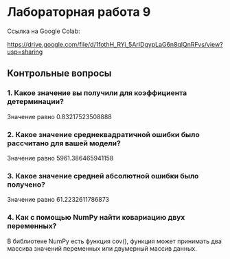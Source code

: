 # Лабораторная работа 9

Ссылка на Google Colab:

https://drive.google.com/file/d/1fothH_RYi_5ArIDgypLaG6n8qlQnRFvs/view?usp=sharing

## Контрольные вопросы

### 1. Какое значение вы получили для коэффициента детерминации?

Значение равно 0.83217523508888

### 2. Какое значение среднеквадратичной ошибки было рассчитано для вашей модели?

Значение равно 5961.386465941158

### 3. Какое значение средней абсолютной ошибки было получено?

Значение равно 61.2232611786873

### 4. Как с помощью NumPy найти ковариацию двух переменных?

В библиотеке NumPy есть функция cov(), функция может принимать два массива значений переменных или двумерный массив данных.
